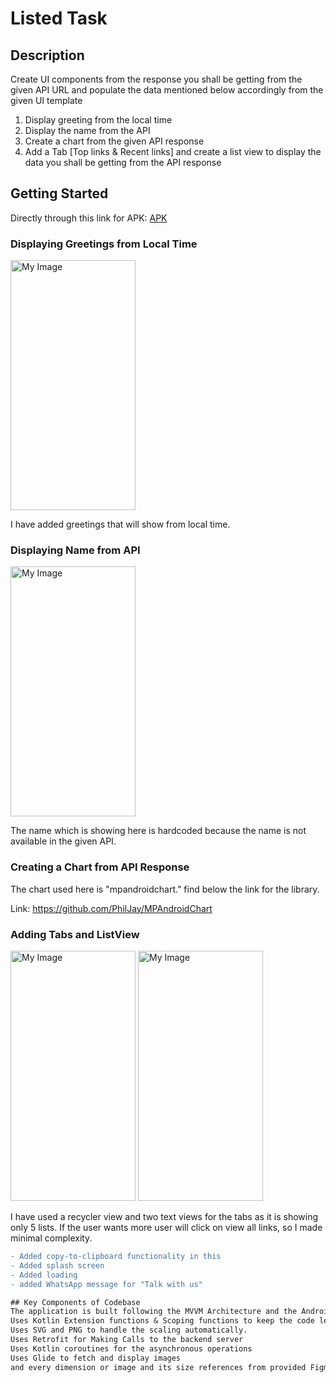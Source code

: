 # Listed Task

## Description

Create UI components from the response you shall be getting from the given API URL and populate the
data mentioned below accordingly from the given UI template
1) Display greeting from the local time
2) Display the name from the API
3) Create a chart from the given API response
4) Add a Tab [Top links & Recent links] and create a list view to display the data you shall be
getting from the API response

## Getting Started
Directly through this link for APK: [APK](https://github.com/kiran18995/listed_task/tree/5963bfe3bb5944782b6cf08883fdcb77fb100e39/APK)

### Displaying Greetings from Local Time
<img src="https://github.com/kiran18995/listed_task/assets/48232762/7fe6394b-0153-4dea-8eb5-f884115697cc" alt="My Image" width="200" height="400">

I have added greetings that will show from local time.

### Displaying Name from API
<img src="https://github.com/kiran18995/listed_task/assets/48232762/7fe6394b-0153-4dea-8eb5-f884115697cc" alt="My Image" width="200" height="400">

The name which is showing here is hardcoded because the name is not available in the given API.

### Creating a Chart from API Response

The chart used here is "mpandroidchart." find below the link for the library.

Link: https://github.com/PhilJay/MPAndroidChart

### Adding Tabs and ListView
<img src="https://github.com/kiran18995/listed_task/assets/48232762/3a16c1bd-04d3-4b1c-b295-c0c0b369c9f6" alt="My Image" width="200" height="400">
<img src="https://github.com/kiran18995/listed_task/assets/48232762/63efb34f-17a4-40f6-95bd-b49197162bc0" alt="My Image" width="200" height="400">

I have used a recycler view and two text views for the tabs as it is showing only 5 lists. If the user wants more user will click on view all links, so I made minimal complexity.
```diff
- Added copy-to-clipboard functionality in this
- Added splash screen
- Added loading
- added WhatsApp message for "Talk with us"

## Key Components of Codebase
The application is built following the MVVM Architecture and the Android Jetpack components in consideration.
Uses Kotlin Extension functions & Scoping functions to keep the code legible, clean, and null safe and make the codebase follow the separation of concerns.
Uses SVG and PNG to handle the scaling automatically.
Uses Retrofit for Making Calls to the backend server
Uses Kotlin coroutines for the asynchronous operations
Uses Glide to fetch and display images
and every dimension or image and its size references from provided Figma file only.
